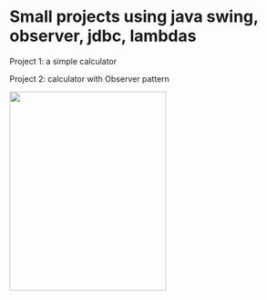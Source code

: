 # Small projects using java swing, observer, jdbc, lambdas

Project 1: a simple calculator

Project 2: calculator with Observer pattern

<div align="left">
    <img src="https://i.ibb.co/wKqTWtq/img.png" style=" width:275px ; height:350px " />
</div>
